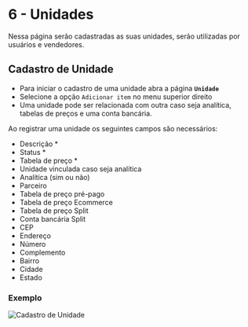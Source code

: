 # 6 - Unidades

Nessa página serão cadastradas as suas unidades, serão utilizadas por usuários e vendedores.

## Cadastro de Unidade

* Para iniciar o cadastro de uma unidade abra a página **`Unidade`**
* Selecione a opção `Adicionar item` no menu superior direito
* Uma unidade pode ser relacionada com outra caso seja analítica, tabelas de preços e uma conta bancária.

Ao registrar uma unidade os seguintes campos são necessários:

* Descrição \*
* Status \*
* Tabela de preço \*
* Unidade vinculada caso seja analítica
* Analítica \(sim ou não\)
* Parceiro
* Tabela de preço pré-pago
* Tabela de preço Ecommerce
* Tabela de preço Split
* Conta bancária Split
* CEP
* Endereço
* Número
* Complemento
* Bairro
* Cidade
* Estado

### Exemplo

![Cadastro de Unidade](/ERP/assets/implantacoes/fluxo_unidade.gif)

